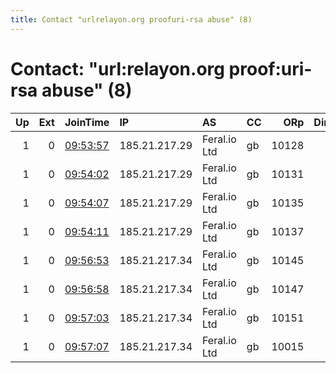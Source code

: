 ```yaml
---
title: Contact "urlrelayon.org proofuri-rsa abuse" (8)
---
```


# Contact: "url:relayon.org proof:uri-rsa abuse" (8)

|   Up |   Ext | JoinTime                                                                                              | IP            | AS           | CC   |   ORp |   Dirp | OS    | Version   | Nickname     |   eFamMembers |
|-----:|------:|:------------------------------------------------------------------------------------------------------|:--------------|:-------------|:-----|------:|-------:|:------|:----------|:-------------|--------------:|
|    1 |     0 | [09:53:57](https://nusenu.github.io/OrNetStats/w/relay/14313174C360A3012C4F7A9EABE552C33CE4F306.html) | 185.21.217.29 | Feral.io Ltd | gb   | 10128 |      0 | Linux | 0.4.7.13  | SofiaLamb    |           169 |
|    1 |     0 | [09:54:02](https://nusenu.github.io/OrNetStats/w/relay/01F2BF8CBD0BA82B5354D01BE4AF249C2C73B038.html) | 185.21.217.29 | Feral.io Ltd | gb   | 10131 |      0 | Linux | 0.4.7.13  | SofiaLamb    |           169 |
|    1 |     0 | [09:54:07](https://nusenu.github.io/OrNetStats/w/relay/2C2B308B97B5FF357C42B3F71AAA96F709C28D93.html) | 185.21.217.29 | Feral.io Ltd | gb   | 10135 |      0 | Linux | 0.4.7.13  | SofiaLamb    |           169 |
|    1 |     0 | [09:54:11](https://nusenu.github.io/OrNetStats/w/relay/68725D51274977209AB1ACFA552064E20754EC40.html) | 185.21.217.29 | Feral.io Ltd | gb   | 10137 |      0 | Linux | 0.4.7.13  | SofiaLamb    |           169 |
|    1 |     0 | [09:56:53](https://nusenu.github.io/OrNetStats/w/relay/41C5E9CB0A09308C5FE83EC77CC5FC012CA69C7D.html) | 185.21.217.34 | Feral.io Ltd | gb   | 10145 |      0 | Linux | 0.4.7.13  | SubjectDelta |           169 |
|    1 |     0 | [09:56:58](https://nusenu.github.io/OrNetStats/w/relay/83873189EF4EF07B9B2B382C5E126B191B8CA4AA.html) | 185.21.217.34 | Feral.io Ltd | gb   | 10147 |      0 | Linux | 0.4.7.13  | SubjectDelta |           169 |
|    1 |     0 | [09:57:03](https://nusenu.github.io/OrNetStats/w/relay/819374FFCB0184491FC1B3A8C7745C4D5ABFEDEC.html) | 185.21.217.34 | Feral.io Ltd | gb   | 10151 |      0 | Linux | 0.4.7.13  | SubjectDelta |           169 |
|    1 |     0 | [09:57:07](https://nusenu.github.io/OrNetStats/w/relay/132F529D2860B0DD4E7C272ED23DFE7E2FDEE2A3.html) | 185.21.217.34 | Feral.io Ltd | gb   | 10015 |      0 | Linux | 0.4.7.13  | SubjectDelta |           169 |
